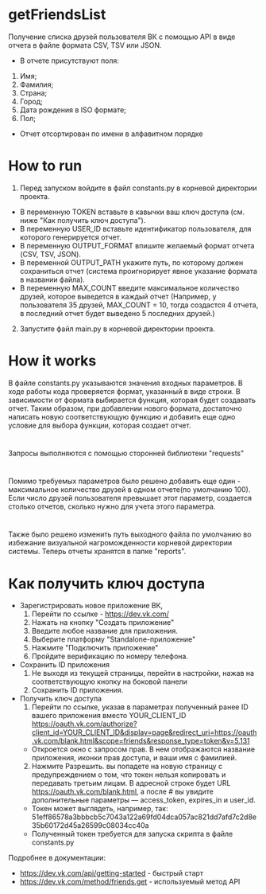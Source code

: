 # getFriendsList
Получение списка друзей пользователя ВК с помощью API в виде отчета в файле формата CSV, TSV или JSON.
- В отчете присутствуют поля:
1. Имя;
2. Фамилия;
3. Страна;
4. Город;
5. Дата рождения в ISO формате;
6. Пол;
- Отчет отсортирован по имени в алфавитном порядке
# How to run
1) Перед запуском войдите в файл constants.py в корневой директории проекта.
- В переменную TOKEN вставьте в кавычки ваш ключ доступа (см. ниже "Как получить ключ доступа").
- В переменную USER_ID вставьте идентификатор пользователя, для которого генерируется отчет.
- В переменную OUTPUT_FORMAT впишите желаемый формат отчета (CSV, TSV, JSON).
- В переменной OUTPUT_PATH укажите путь, по которому должен сохраниться отчет (система проигнорирует явное указание формата в названии файла).
- В переменную MAX_COUNT введите максимальное количество друзей, которое выведется в каждый отчет (Например, у пользователя 35 друзей, MAX_COUNT = 10, тогда создастся 4 отчета, в последний отчет будет выведено 5 последних друзей.)
2) Запустите файл main.py в корневой директории проекта.
# How it works
В файле constants.py указываются значения входных параметров.
В ходе работы кода проверяется формат, указанный в виде строки. В зависимости от формата выбирается функция, которая будет создавать отчет.
Таким образом, при добавлении нового формата, достаточно написать новую соответствующую функцию и добавить еще одно условие для выбора функции, которая создает отчет.
#
Запросы выполняются с помощью сторонней библиотеки "requests"
#
Помимо требуемых параметров было решено добавить еще один - максимальное количество друзей в одном отчете(по умолчанию 100).
Если число друзей пользователя превышает этот параметр, создается столько отчетов, сколько нужно для учета этого параметра.
#
Также было решено изменить путь выходного файла по умолчанию во избежание визуальной нагроможденности корневой директории системы. Теперь отчеты хранятся в папке "reports".
# Как получить ключ доступа
- Зарегистрировать новое приложение ВК, 
  1. Перейти по ссылке - https://dev.vk.com/
  2. Нажать на кнопку "Создать приложение"
  3. Введите любое название для приложения.
  5. Выберите платформу "Standalone-приложение"
  6. Нажмите "Подключить приложение"
  7. Пройдите верификацию по номеру телефона.
- Сохранить ID приложения
  1. Не выходя из текущей страницы, перейти в настройки, нажав на соответствующую кнопку на боковой панели
  2. Сохранить ID приложения.
- Получить ключ доступа
  1. Перейти по ссылке, указав в параметрах полученный ранее ID вашего приложения вместо YOUR_CLIENT_ID https://oauth.vk.com/authorize?client_id=YOUR_CLIENT_ID&display=page&redirect_uri=https://oauth.vk.com/blank.html&scope=friends&response_type=token&v=5.131
  - Откроется окно с запросом прав. В нем отображаются название приложения, иконки прав доступа, и ваши имя с фамилией.
  2. Нажмите Разрешить. вы попадете на новую страницу с предупреждением о том, что токен нельзя копировать и передавать третьим лицам. В адресной строке будет URL https://oauth.vk.com/blank.html, а после # вы увидите дополнительные параметры — access_token, expires_in и user_id.
  - Токен может выглядеть, например, так: 51eff86578a3bbbcb5c7043a122a69fd04dca057ac821dd7afd7c2d8e35b60172d45a26599c08034cc40a
  - Полученный токен требуется для запуска скрипта в файле constants.py

Подробнее в документации:
- https://dev.vk.com/api/getting-started - быстрый старт
- https://dev.vk.com/method/friends.get - используемый метод API
